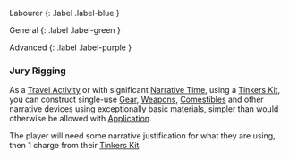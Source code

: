 Labourer
{: .label .label-blue }

General
{: .label .label-green }

Advanced
{: .label .label-purple }

### Jury Rigging

As a [Travel Activity](Activities#Travel%20Activity) or with significant [Narrative Time](Telling-The-Story#Narrative%20Time), using a [Tinkers Kit](Game/Example-Gear.md#Tinkers%20Kit), you can construct single-use [Gear](Core/Gear), [Weapons](Core/Weapons), [Comestibles](Core/Comestibles) and other narrative devices using exceptionally basic materials, simpler than would otherwise be allowed with [Application](Core/Intelligence#Application).

The player will need some narrative justification for what they are using, then 1 charge from their [Tinkers Kit](Game/Example-Gear.md#Tinkers%20Kit).
